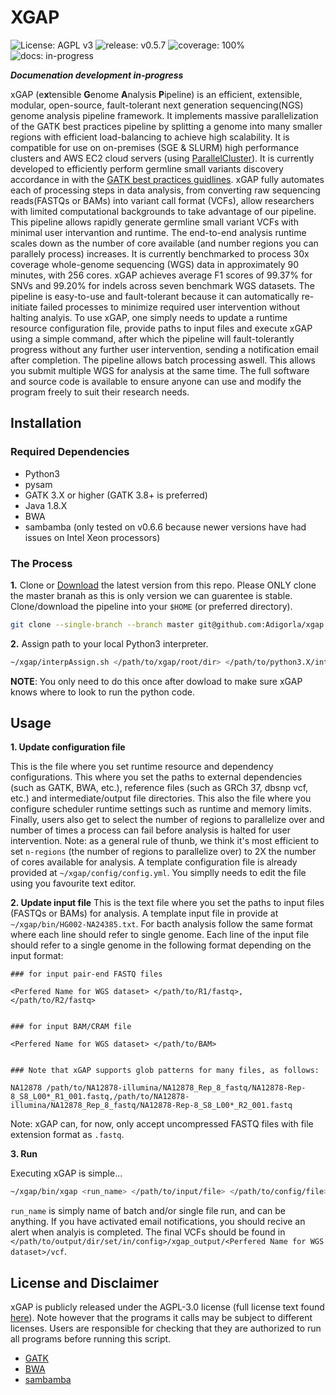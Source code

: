 # XGAP

![License: AGPL v3](https://img.shields.io/badge/License-AGPL%20v3-blue.svg)
![release: v0.5.7](https://img.shields.io/badge/release-v0.5.7-green)
![coverage: 100%](https://img.shields.io/badge/coverage-100%25-brightgreen)
![docs: in-progress](https://img.shields.io/badge/docs-in--progress-yellow)

_**Documenation development in-progress**_

xGAP (e**x**tensible **G**enome **A**nalysis **P**ipeline) is an efficient, extensible, modular, open-source, fault-tolerant next generation sequencing(NGS) genome analysis pipeline framework. It implements massive parallelization of the GATK best practices pipeline  by splitting a genome into many smaller regions with efficient load-balancing to achieve high scalability. It is compatible for use on on-premises (SGE & SLURM) high performance clusters and AWS EC2 cloud servers (using [ParallelCluster](https://github.com/aws/aws-parallelcluster)). It is currently developed to efficiently perform germline small variants discovery accordance in with the [GATK best practices guidlines](https://gatk.broadinstitute.org/hc/en-us/articles/360035535932-Germline-short-variant-discovery-SNPs-Indels-). xGAP fully automates each of processing steps in data analysis, from converting raw sequencing reads(FASTQs or BAMs) into variant call format (VCFs), allow researchers with limited computational backgrounds to take advantage of our pipeline. This pipeline allows rapidly generate germline small variant VCFs with minimal user intervantion and runtime. The end-to-end analysis runtime scales down as the number of core available (and number regions you can parallely process) increases. It is currently benchmarked to process 30x coverage whole-genome sequencing (WGS) data in approximately 90 minutes, with 256 cores. xGAP achieves average F1 scores of 99.37% for SNVs and 99.20% for indels across seven benchmark WGS datasets. The pipeline is easy-to-use and fault-tolerant because it can automatically re-initiate failed processes to minimize required user intervention without halting analyis. To use xGAP, one simply needs to update a runtime resource configuration file, provide paths to input files and execute xGAP using a simple command, after which the pipeline will fault-tolerantly progress without any further user intervention, sending a notification email after completion. The pipeline allows batch processing aswell. This allows you submit multiple WGS for analysis at the same time. The full software and source code is available to ensure anyone can use and modify the program freely to suit their research needs. 


## Installation

### Required Dependencies

* Python3
* pysam
* GATK 3.X or higher (GATK 3.8+ is preferred)
* Java 1.8.X
* BWA
* sambamba (only tested on v0.6.6 because newer versions have had issues on Intel Xeon processors)

### The Process

**1.** Clone or [Download](https://github.com/Adigorla/xgap/archive/master.zip) the latest version from this repo. Please ONLY clone the master branah as this is only version we can guarentee is stable. Clone/download the pipeline into your `$HOME` (or preferred directory).

```bash
git clone --single-branch --branch master git@github.com:Adigorla/xgap.git
```
**2.** Assign path to your local Python3 interpreter. 

```bash
~/xgap/interpAssign.sh </path/to/xgap/root/dir> </path/to/python3.X/interpreter>
```

**NOTE**: You only need to do this once after dowload to make sure xGAP knows where to look to run the python code. 


## Usage

**1. Update configuration file**

This is the file where you set runtime resource and dependency configurations. This where you set the paths to external dependencies (such as GATK, BWA, etc.),  reference files (such as GRCh 37, dbsnp vcf, etc.) and intermediate/output file directories. This also the file where you configure scheduler runtime settings such as runtime and memory limits. Finally, users also get to select the number of regions to parallelize over and number of times a process can fail before analysis is halted for user intervention. Note: as a general rule of thunb, we think it's most efficient to set `n-regions` (the number of regions to parallelize over) to 2X the number of cores available for analysis. A template configuration file is already provided at `~/xgap/config/config.yml`. You simplly needs to edit the file using you favourite text editor.

**2. Update input file**
This is the text file where you set the paths to input files (FASTQs or BAMs) for analysis. A template input file in provide at `~/xgap/bin/HG002-NA24385.txt`. For bacth analysis follow the same format where each line should refer to single genome. Each line of the input file should refer to a single genome in the following format depending on the input format:

```
### for input pair-end FASTQ files

<Perfered Name for WGS dataset> </path/to/R1/fastq>,</path/to/R2/fastq>


### for input BAM/CRAM file

<Perfered Name for WGS dataset> </path/to/BAM> 


### Note that xGAP supports glob patterns for many files, as follows:

NA12878 /path/to/NA12878-illumina/NA12878_Rep_8_fastq/NA12878-Rep-8_S8_L00*_R1_001.fastq,/path/to/NA12878-illumina/NA12878_Rep_8_fastq/NA12878-Rep-8_S8_L00*_R2_001.fastq

```
Note: xGAP can, for now, only accept uncompressed FASTQ files with file extension format as `.fastq`.


**3. Run**

Executing xGAP is simple... 

```bash
~/xgap/bin/xgap <run_name> </path/to/input/file> </path/to/config/file>
```

`run_name` is simply name of batch and/or single file run, and can be anything. If you have activated email notifications, you should recive an alert when analyis is completed. The final VCFs should be found in `</path/to/output/dir/set/in/config>/xgap_output/<Perfered Name for WGS dataset>/vcf`.

## License and Disclaimer

xGAP is publicly released under the AGPL-3.0 license (full license text found [here](https://github.com/Adigorla/xgap/blob/master/LICENSE)). Note however that the programs it calls may be subject to different licenses. Users are responsible for checking that they are authorized to run all programs before running this script.
* [GATK](https://github.com/broadinstitute/gatk/blob/master/LICENSE.TXT)
* [BWA](http://bio-bwa.sourceforge.net/bwa.shtml#13)
* [sambamba](https://github.com/biod/sambamba/blob/master/LICENSE)

